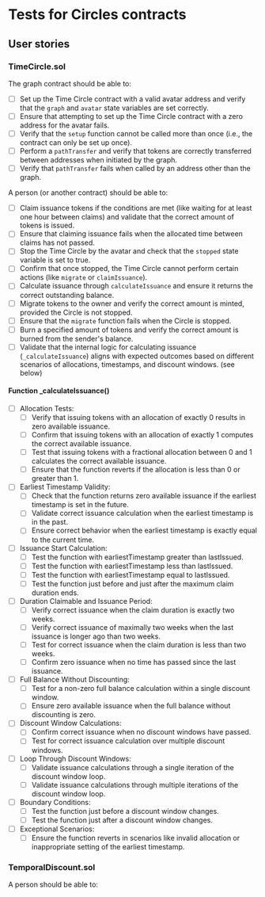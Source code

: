 # Tests for Circles contracts

## User stories

### TimeCircle.sol

The graph contract should be able to:

- [ ] Set up the Time Circle contract with a valid avatar address and verify that the `graph` and `avatar` state variables are set correctly.
- [ ] Ensure that attempting to set up the Time Circle contract with a zero address for the avatar fails.
- [ ] Verify that the `setup` function cannot be called more than once (i.e., the contract can only be set up once).
- [ ] Perform a `pathTransfer` and verify that tokens are correctly transferred between addresses when initiated by the graph.
- [ ] Verify that `pathTransfer` fails when called by an address other than the graph.

A person (or another contract) should be able to:

- [ ] Claim issuance tokens if the conditions are met (like waiting for at least one hour between claims) and validate that the correct amount of tokens is issued.
- [ ] Ensure that claiming issuance fails when the allocated time between claims has not passed.
- [ ] Stop the Time Circle by the avatar and check that the `stopped` state variable is set to true.
- [ ] Confirm that once stopped, the Time Circle cannot perform certain actions (like `migrate` or `claimIssuance`).
- [ ] Calculate issuance through `calculateIssuance` and ensure it returns the correct outstanding balance.
- [ ] Migrate tokens to the owner and verify the correct amount is minted, provided the Circle is not stopped.
- [ ] Ensure that the `migrate` function fails when the Circle is stopped.
- [ ] Burn a specified amount of tokens and verify the correct amount is burned from the sender's balance.
- [ ] Validate that the internal logic for calculating issuance (`_calculateIssuance`) aligns with expected outcomes based on different scenarios of allocations, timestamps, and discount windows. (see below)

#### Function _calculateIssuance()

- [ ] Allocation Tests:
    - [ ] Verify that issuing tokens with an allocation of exactly 0 results in zero available issuance.
    - [ ] Confirm that issuing tokens with an allocation of exactly 1 computes the correct available issuance.
    - [ ] Test that issuing tokens with a fractional allocation between 0 and 1 calculates the correct available issuance.
    - [ ] Ensure that the function reverts if the allocation is less than 0 or greater than 1.

- [ ] Earliest Timestamp Validity:
    - [ ] Check that the function returns zero available issuance if the earliest timestamp is set in the future.
    - [ ] Validate correct issuance calculation when the earliest timestamp is in the past.
    - [ ] Ensure correct behavior when the earliest timestamp is exactly equal to the current time.

- [ ] Issuance Start Calculation:
    - [ ] Test the function with earliestTimestamp greater than lastIssued.
    - [ ] Test the function with earliestTimestamp less than lastIssued.
    - [ ] Test the function with earliestTimestamp equal to lastIssued.
    - [ ] Test the function just before and just after the maximum claim duration ends.

- [ ] Duration Claimable and Issuance Period:
    - [ ] Verify correct issuance when the claim duration is exactly two weeks.
    - [ ] Verify correct issuance of maximally two weeks when the last issuance is longer ago than two weeks.
    - [ ] Test for correct issuance when the claim duration is less than two weeks.
    - [ ] Confirm zero issuance when no time has passed since the last issuance.

- [ ] Full Balance Without Discounting:
    - [ ] Test for a non-zero full balance calculation within a single discount window.
    - [ ] Ensure zero available issuance when the full balance without discounting is zero.

- [ ] Discount Window Calculations:
    - [ ] Confirm correct issuance when no discount windows have passed.
    - [ ] Test for correct issuance calculation over multiple discount windows.

- [ ] Loop Through Discount Windows:
    - [ ] Validate issuance calculations through a single iteration of the discount window loop.
    - [ ] Validate issuance calculations through multiple iterations of the discount window loop.

- [ ] Boundary Conditions:
    - [ ] Test the function just before a discount window changes.
    - [ ] Test the function just after a discount window changes.

- [ ] Exceptional Scenarios:
    - [ ] Ensure the function reverts in scenarios like invalid allocation or inappropriate setting of the earliest timestamp.

### TemporalDiscount.sol

A person should be able to: